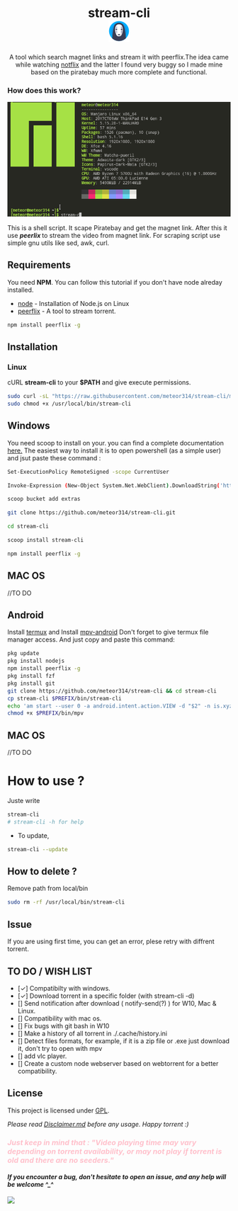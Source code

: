 <div align='center'>
<h1>stream-cli <br /><img src="src/logo.jpg"  width="48px" height="48px"></h1>
</div>
<p align="center">A  tool which search magnet links and stream it with peerflix.The idea came while watching <a href='https://github.com/Bugswriter/notflix'>notflix</a> and the latter I found very buggy so I made mine based on the piratebay much more complete and functional.
</p>

### How does this work?
<img src='./src/stream-cli.gif'>


This is a shell script. It scape Piratebay and get the magnet link.
After this it use <b><i>peerlix </i></b> to stream the video from magnet link.
For scraping script use simple gnu utils like sed, awk, curl.

## Requirements

You need <b>NPM</b>. You can follow this tutorial if you don't have node alreday installed.
* [node](https://www.geeksforgeeks.org/installation-of-node-js-on-linux/) - Installation of Node.js on Linux 
* [peerflix](https://github.com/mafintosh/peerflix) - A tool to stream torrent. 
```sh 
npm install peerflix -g
```


## Installation

### Linux

cURL **stream-cli** to your **$PATH** and give execute permissions.

```sh
sudo curl -sL "https://raw.githubusercontent.com/meteor314/stream-cli/master/stream-cli" -o /usr/local/bin/stream-cli
sudo chmod +x /usr/local/bin/stream-cli
```
## Windows 
You need scoop to install on your.<b><i> </i> </b>you can find a complete documentation [here.](https://scoop.sh/)
The easiest way to install it is to open powershell (as a simple user) and jsut paste these command :

```sh
Set-ExecutionPolicy RemoteSigned -scope CurrentUser
```
```sh
Invoke-Expression (New-Object System.Net.WebClient).DownloadString('https://get.scoop.sh')
```
```sh
scoop bucket add extras
```

```sh
git clone https://github.com/meteor314/stream-cli.git 
```

```sh
cd stream-cli
```

```sh
scoop install stream-cli
```
```sh
npm install peerflix -g
```

## MAC OS
//TO DO

## Android
Install [termux](https://termux.com/) and Install [mpv-android](https://github.com/mpv-android/mpv-android/releases)
Don't forget to give termux file manager access. And just copy and paste this command:

```sh
pkg update
pkg install nodejs
npm install peerflix -g
pkg install fzf
pkg install git
git clone https://github.com/meteor314/stream-cli && cd stream-cli
cp stream-cli $PREFIX/bin/stream-cli
echo 'am start --user 0 -a android.intent.action.VIEW -d "$2" -n is.xyz.mpv/.MPVActivity' > $PREFIX/bin/mpv
chmod +x $PREFIX/bin/mpv
```

## MAC OS 
//TO DO


# How to use ?
Juste write 

```sh
stream-cli 
# stream-cli -h for help
```
- To update, 
```sh
stream-cli --update
```
## How to delete ?
Remove path from local/bin
```sh
sudo rm -rf /usr/local/bin/stream-cli
```
## Issue 
If you are using first time, you can get an error, plese retry with diffrent torrent.

## TO DO / WISH LIST

- [✓] Compatibilty with windows.
- [✓] Download torrent in a specific folder (with stream-cli -d)
- [] Send notification after download ( notify-send(?) ) for W10, Mac & Linux.
- [] Compatibility with mac os.
- [] Fix bugs with git bash in W10
- [] Make a history of all torrent in ./.cache/history.ini
- [] Detect files formats, for example, if it is a zip file or .exe just download it, don't try to open with mpv
- [] add vlc player.
- [] Create a custom node webserver based on webtorrent for a better compatibility.


## License
This project is licensed under [GPL](https://raw.githubusercontent.com/meteor314/ny-cli/master/LICENSE).

<i>Please read [Disclaimer.md](https://github.com/meteor314/ny-cli/blob/master/Disclaimer.md) before any usage. Happy torrent :) <i>

<h3 style='color:pink'>
Just keep in mind that :
"Video playing time may vary depending on torrent availability, or may not play if torrent is old and there are no seeders."
</h3>

#### If you encounter a bug, don't hesitate to open an issue, and any help will be welcome ^_^
<img src="https://imgur.com/hU033Ln.png"/>


